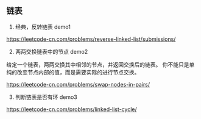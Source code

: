 ## 链表

1. 经典，反转链表 demo1


https://leetcode-cn.com/problems/reverse-linked-list/submissions/

2. 两两交换链表中的节点 demo2

给定一个链表，两两交换其中相邻的节点，并返回交换后的链表。
你不能只是单纯的改变节点内部的值，而是需要实际的进行节点交换。

https://leetcode-cn.com/problems/swap-nodes-in-pairs/


3. 判断链表是否有环 demo3

https://leetcode-cn.com/problems/linked-list-cycle/
